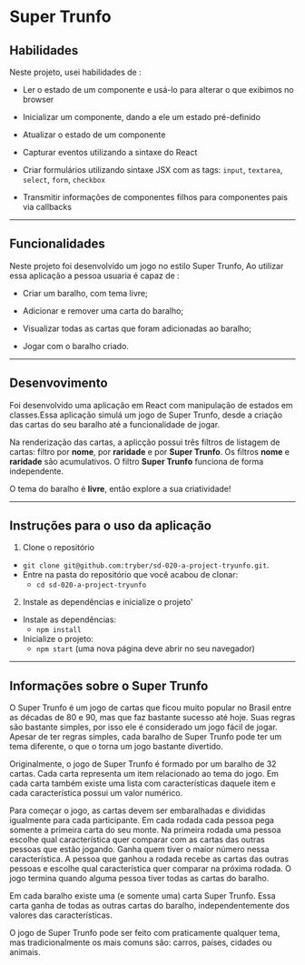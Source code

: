 # Super Trunfo

## Habilidades

Neste projeto, usei habilidades de :

* Ler o estado de um componente e usá-lo para alterar o que exibimos no browser

* Inicializar um componente, dando a ele um estado pré-definido

* Atualizar o estado de um componente

* Capturar eventos utilizando a sintaxe do React

* Criar formulários utilizando sintaxe JSX com as tags: `input`, `textarea`, `select`, `form`, `checkbox`

* Transmitir informações de componentes filhos para componentes pais via callbacks

---

## Funcionalidades

Neste projeto foi desenvolvido um jogo no estilo Super Trunfo, Ao utilizar essa aplicação a pessoa usuaria é capaz de :

* Criar um baralho, com tema livre;

* Adicionar e remover uma carta do baralho;

* Visualizar todas as cartas que foram adicionadas ao baralho;

* Jogar com o baralho criado.

---

## Desenvovimento

Foi desenvolvido uma aplicação em React com manipulação de estados em classes.Essa aplicação simulá um jogo de Super Trunfo, desde a criação das cartas do seu baralho até a funcionalidade de jogar.

Na renderização das cartas, a aplicção possui três filtros de listagem de cartas: filtro por **nome**, por **raridade** e por **Super Trunfo**. Os filtros **nome** e **raridade** são acumulativos. O filtro **Super Trunfo** funciona de forma independente.

O tema do baralho é **livre**, então explore a sua criatividade!

---

## Instruções para o uso da aplicação

1. Clone o repositório
* `git clone git@github.com:tryber/sd-020-a-project-tryunfo.git`.
* Entre na pasta do repositório que você acabou de clonar:
  * `cd sd-020-a-project-tryunfo`

2. Instale as dependências e inicialize o projeto'
* Instale as dependências:
  * `npm install`
* Inicialize o projeto:
  * `npm start` (uma nova página deve abrir no seu navegador)

---

## Informações sobre o Super Trunfo

O Super Trunfo é um jogo de cartas que ficou muito popular no Brasil entre as décadas de 80 e 90, mas que faz bastante sucesso até hoje. Suas regras são bastante simples, por isso ele é considerado um jogo fácil de jogar. Apesar de ter regras simples, cada baralho  de Super Trunfo pode ter um tema diferente, o que o torna um jogo bastante divertido.

Originalmente, o jogo de Super Trunfo é formado por um baralho de 32 cartas. Cada carta representa um item relacionado ao tema do jogo. Em cada carta também existe uma lista com características daquele item e cada característica possui um valor numérico.

Para começar o jogo, as cartas devem ser embaralhadas e divididas igualmente para cada participante. Em cada rodada cada pessoa pega somente a primeira carta do seu monte. Na primeira rodada uma pessoa escolhe qual característica quer comparar com as cartas das outras pessoas que estão jogando. Ganha quem tiver o maior número nessa característica. A pessoa que ganhou a rodada recebe as cartas das outras pessoas e escolhe qual característica quer comparar na próxima rodada. O jogo termina quando alguma pessoa tiver todas as cartas do baralho.

Em cada baralho existe uma (e somente uma) carta Super Trunfo. Essa carta ganha de todas as outras cartas do baralho, independentemente dos valores das características.

O jogo de Super Trunfo pode ser feito com praticamente qualquer tema, mas tradicionalmente os mais comuns são: carros, países, cidades ou animais.
